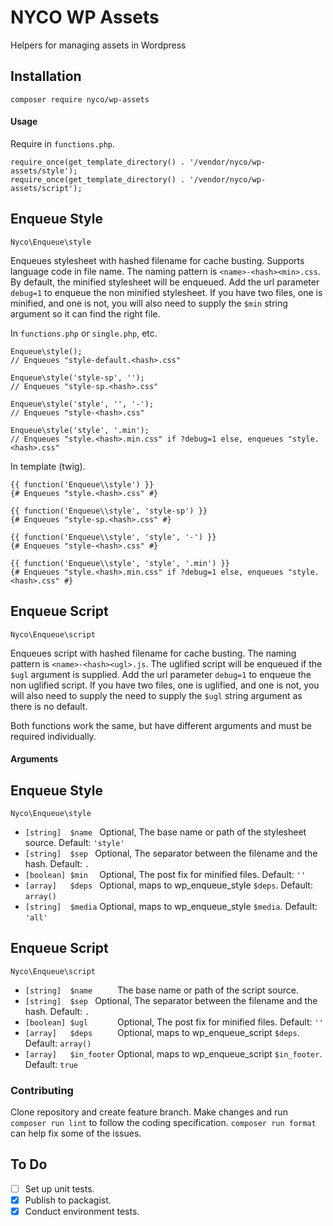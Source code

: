 # NYCO WP Assets

Helpers for managing assets in Wordpress

## Installation
```
composer require nyco/wp-assets
```

#### Usage

Require in `functions.php`.
```
require_once(get_template_directory() . '/vendor/nyco/wp-assets/style');
require_once(get_template_directory() . '/vendor/nyco/wp-assets/script');
```

## Enqueue Style

`Nyco\Enqueue\style`

Enqueues stylesheet with hashed filename for cache busting. Supports language
code in file name. The naming pattern is `<name>-<hash><min>.css`. By default,
the minified stylesheet will be enqueued. Add the url parameter `debug=1` to
enqueue the non minified stylesheet. If you have two files, one is minified, and
one is not, you will also need to supply the `$min` string argument so it can
find the right file.

In `functions.php` or `single.php`, etc.
```
Enqueue\style();
// Enqueues "style-default.<hash>.css"

Enqueue\style('style-sp', '');
// Enqueues "style-sp.<hash>.css"

Enqueue\style('style', '', '-');
// Enqueues "style-<hash>.css"

Enqueue\style('style', '.min');
// Enqueues "style.<hash>.min.css" if ?debug=1 else, enqueues "style.<hash>.css"
```

In template (twig).
```
{{ function('Enqueue\\style') }}
{# Enqueues "style.<hash>.css" #}

{{ function('Enqueue\\style', 'style-sp') }}
{# Enqueues "style-sp.<hash>.css" #}

{{ function('Enqueue\\style', 'style', '-') }}
{# Enqueues "style-<hash>.css" #}

{{ function('Enqueue\\style', 'style', '.min') }}
{# Enqueues "style.<hash>.min.css" if ?debug=1 else, enqueues "style.<hash>.css" #}
```

## Enqueue Script

`Nyco\Enqueue\script`

Enqueues script with hashed filename for cache busting. The naming pattern is
`<name>-<hash><ugl>.js`. The uglified script will be enqueued if the `$ugl`
argument is supplied. Add the url parameter `debug=1` to enqueue the non uglified
script. If you have two files, one is uglified, and one is not, you will also
need to supply the need to supply the `$ugl` string argument as there is no
default.

Both functions work the same, but have different arguments and must be required
individually.

#### Arguments

## Enqueue Style

`Nyco\Enqueue\style`

* `[string]  $name ` Optional, The base name or path of the stylesheet source. Default: `'style'`
* `[string]  $sep `  Optional, The separator between the filename and the hash. Default: `.`
* `[boolean] $min  ` Optional, The post fix for minified files. Default: `''`
* `[array]   $deps ` Optional, maps to wp_enqueue_style `$deps`. Default: `array()`
* `[string]  $media` Optional, maps to wp_enqueue_style `$media`. Default: `'all'`

## Enqueue Script

`Nyco\Enqueue\script`

* `[string]  $name     ` The base name or path of the script source.
* `[string]  $sep `      Optional, The separator between the filename and the hash. Default: `.`
* `[boolean] $ugl      ` Optional, The post fix for minified files. Default: `''`
* `[array]   $deps     ` Optional, maps to wp_enqueue_script `$deps`. Default: `array()`
* `[array]   $in_footer` Optional, maps to wp_enqueue_script `$in_footer`. Default: `true`

### Contributing

Clone repository and create feature branch. Make changes and run `composer run lint`
to follow the coding specification. `composer run format` can help fix some of the issues.

## To Do
- [ ] Set up unit tests.
- [x] Publish to packagist.
- [x] Conduct environment tests.

